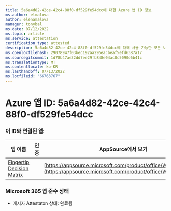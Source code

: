 ```yaml
---
title: 5a6a4d82-42ce-42c4-88f0-df529fe54dcc에 대한 Azure 앱 ID 정보
ms.author: elmalova
author: elenamalova
manager: tonybal
ms.date: 07/12/2022
ms.topic: article
ms.service: attestation
certification_type: attested
description: 5a6a4d82-42ce-42c4-88f0-df529fe54dcc에 대해 사용 가능한 모든 보안 및 규정 준수 정보입니다.
ms.openlocfilehash: 29078947f03bec192aa295eacbeaf5efd6387a17
ms.sourcegitcommit: 1d78b47ae32dd7ee29fb848e04ac0c5090d6b41c
ms.translationtype: MT
ms.contentlocale: ko-KR
ms.lasthandoff: 07/13/2022
ms.locfileid: "66763767"
---
```

# <a name="azure-app-id-5a6a4d82-42ce-42c4-88f0-df529fe54dcc"></a>Azure 앱 ID: 5a6a4d82-42ce-42c4-88f0-df529fe54dcc


### <a name="apps-associated-with-this-id"></a>이 ID와 연결된 앱:
| **앱 이름** | **인증** | **AppSource에서 보기** |
|--------------|---------------|-----------------------|
| [Fingertip Decision Matrix](../forward/WA200004070.md) |  | [https://appsource.microsoft.com/product/office/WA200004070](https://appsource.microsoft.com/product/office/WA200004070) |

### <a name="microsoft-365-app-compliance-status"></a>Microsoft 365 앱 준수 상태
- 게시자 Attestaton 상태: 완료됨
